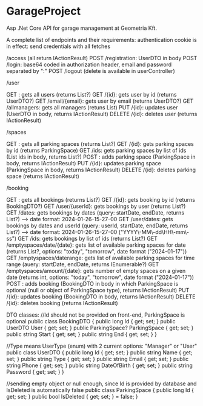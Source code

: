 # GarageProject
Asp .Net Core API for garage management at Geometria Kft.

A complete list of endpoints and their requirements:
authentication cookie is in effect: send credentials with all fetches

/access
(all return IActionResult)
POST /registration: UserDTO in body
POST /login: base64 coded in authorization header, email and password separated by ":"
POST /logout
(delete is available in userController)

/user

GET : gets all users (returns List<UserDTO>?)
GET /{id}: gets user by id (returns UserDTO?)
GET /email/{email}: gets user by email (returns UserDTO?)
GET /allmanagers: gets all managers (retuns List<UserDTO>)
PUT /{id}: updates user (UserDTO in body, returns IActionResult)
DELETE /{id}: deletes user (returns IActionResult)

/spaces

GET : gets all parking spaces (returns List<ParkingSpace>?)
GET /{id}: gets parking spaces by id (returns ParkingSpace)
GET /ids: gets parking spaces by list of ids (List<long> ids in body, returns List<ParkingSpace>?)
POST : adds parking space (ParkingSpace in body, returns IActionResult)
PUT /{id}: updates parking space (ParkingSpace in body, returns IActionResult)
DELETE /{id}: deletes parking space (returns IActionResult)

/booking

GET : gets all bookings (returns List<BookingDTO>?)
GET /{id}: gets booking by id (returns BookingDTO?)
GET /user/{userId}: gets bookings by user (returns List<BookingDTO>?)
GET /dates: gets bookings by dates (query: startDate, endDate, returns List<BookingDTO>?) --> date format: 2024-01-26-15-27-00
GET /user/dates: gets bookings by dates and userId (query: userId, startDate, endDate, returns List<BookingDTO>?) --> date format: 2024-01-26-15-27-00 ("YYYY\\-MM\\-dd\\HH\\-mm\\-ss")
GET /ids: gets bookings by list of ids (returns List<BookingDTO>?)
GET /emptyspaces/date/{date}: gets list of available parking spaces for date (returns List<ParkingSpace>?, options: "today", "tomorrow", date format ("2024-01-17"))
GET /emptyspaces/daterange: gets list of available parking spaces for time range (auery: startDate, endDate, returns IEnumerable<ParkingSpace>?)
GET /emptyspaces/amount/{date}: gets number of empty spaces on a given date (returns int, options: "today", "tomorrow", date format ("2024-01-17"))
POST : adds booking (BookingDTO in body in which ParkingSpace is optional (null or object of ParkingSpace type), returns IActionResult)
PUT /{id}: updates booking (BookingDTO in body, returns IActionResult)
DELETE /{id}: deletes booking (returns IActionResult)


DTO classes:
//Id should not be provided on front-end, ParkingSpace is optional
public class BookingDTO
{
    public long Id { get; set; }
    public UserDTO User { get; set; }
    public ParkingSpace? ParkingSpace { get; set; }
    public string Start { get; set; }
    public string End { get; set; }
}

//Type means UserType (enum) with 2 current options: "Manager" or "User"
public class UserDTO
{
    public long Id { get; set; }
    public string Name { get; set; }
    public string Type { get; set; }
    public string Email { get; set; }
    public string Phone { get; set; }
    public string DateOfBirth { get; set; }
    public string Password { get; set; }
}

//sending empty object or null enough, since Id is provided by database and IsDeleted is automatically false
public class ParkingSpace
{
   public long Id { get; set; }
   public bool IsDeleted { get; set; } = false;
}
